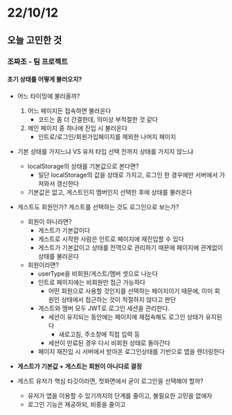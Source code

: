 # 22/10/12

## 오늘 고민한 것

### 조짜조 - 팀 프로젝트

#### 초기 상태를 어떻게 불러오지?

- 어느 타이밍에 불러올까?
	1. 어느 페이지든 접속하면 불러온다
		- 코드는 좀 더 간결한데, 의미상 부적절한 것 같다
	2. 메인 페이지 중 하나에 진입 시 불러온다
		- 인트로/로그인/회원가입페이지를 제외한 나머지 페이지

- 기본 상태를 가지느냐 VS 유저 타입 선택 전까지 상태를 가지지 않느냐
	- localStorage의 상태를 기본값으로 본다면?
		- 일단 localStorage의 값을 상태로 가지고, 로그인 한 경우에만 서버에서 가져와서 갱신한다
	- 기본값은 없고, 게스트인지 멤버인지 선택한 후에 상태를 불러온다

- 게스트도 회원인가? 게스트를 선택하는 것도 로그인으로 보는가?
	- 회원이 아니라면?
		- 게스트가 기본값이다
		- 게스트로 시작한 사람은 인트로 페이지에 재진입할 수 있다
		- 게스트가 기본값이고 상태를 전역으로 관리하기 때문에 페이지에 관계없이 상태를 불러온다 
	- 회원이라면?
		- userType을 비회원/게스트/멤버 셋으로 나눈다
		- 인트로 페이지에는 비회원만 접근 가능하다
			- 어떤 회원으로 사용할 것인지를 선택하는 페이지이기 때문에, 이미 회원인 상태에서 접근하는 것이 적절하지 않다고 판단
		- 게스트와 멤버 모두 JWT로 로그인 세션을 관리한다.
			- 세션이 유지되는 동안에는 페이지에 재접속해도 로그인 상태가 유지된다
				- 새로고침, 주소창에 직접 입력 등
			- 세션이 만료된 경우 다시 비회원 상태로 돌아간다
		- 페이지 재진입 시 서버에서 받아온 로그인상태를 기반으로 앱을 렌더링한다

- **게스트가 기본값 + 게스트는 회원이 아니다로 결정**

- 게스트 유저가 핵심 타깃이라면, 첫화면에서 굳이 로그인을 선택해야 할까?
	- 유저가 앱을 이용할 수 있기까지의 단계를 줄이고, 불필요한 고민을 없애자
	- 로그인 기능은 제공하되, 비중을 줄이고 